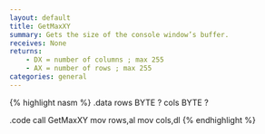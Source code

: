 ```yaml
---
layout: default
title: GetMaxXY
summary: Gets the size of the console window’s buffer.
receives: None
returns:
    - DX = number of columns ; max 255
    - AX = number of rows ; max 255
categories: general
---
```

{% highlight nasm %}
.data
rows BYTE ?
cols BYTE ?

.code
call GetMaxXY
mov rows,al
mov cols,dl
{% endhighlight %}